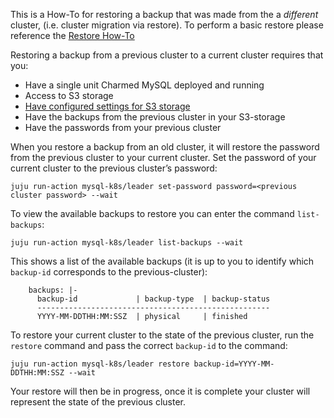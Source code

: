 This is a How-To for restoring a backup that was made from the a *different* cluster, (i.e. cluster migration via restore). To perform a basic restore please reference the [Restore How-To](/t/charmed-mysql-k8s-how-to-restore-backup/9663)

Restoring a backup from a previous cluster to a current cluster requires that you:
- Have a single unit Charmed MySQL deployed and running
- Access to S3 storage
- [Have configured settings for S3 storage](/t/charmed-mysql-k8s-how-to-configure-s3/9651)
- Have the backups from the previous cluster in your S3-storage
- Have the passwords from your previous cluster

When you restore a backup from an old cluster, it will restore the password from the previous cluster to your current cluster. Set the password of your current cluster to the previous cluster’s password:
```shell
juju run-action mysql-k8s/leader set-password password=<previous cluster password> --wait
```

To view the available backups to restore you can enter the command `list-backups`:
```shell
juju run-action mysql-k8s/leader list-backups --wait
```

This shows a list of the available backups (it is up to you to identify which `backup-id` corresponds to the previous-cluster):
```shell
    backups: |-
      backup-id             | backup-type  | backup-status
      ----------------------------------------------------
      YYYY-MM-DDTHH:MM:SSZ  | physical     | finished
```

To restore your current cluster to the state of the previous cluster, run the `restore` command and pass the correct `backup-id` to the command:
 ```shell
juju run-action mysql-k8s/leader restore backup-id=YYYY-MM-DDTHH:MM:SSZ --wait
```

Your restore will then be in progress, once it is complete your cluster will represent the state of the previous cluster.